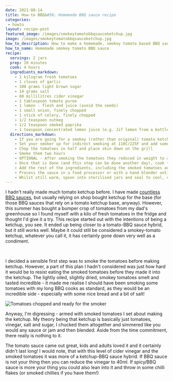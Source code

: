 ```yaml
---
date: 2021-08-14
title: How-to BBQ&#58; Homemade BBQ sauce recipe
categories:
 - howto
layout: recipe-post
featured_image: /images/smokeytomatobbqsauceketchup.jpg
image: /images/smokeytomatobbqsauceketchup.jpg
how_to_description: How to make a homemade, smokey tomato based BBQ sauce
how_to_name: Homemade smokey tomato BBQ sauce
recipe:
  servings: 2 jars
  prep: 10 minutes
  cook: 4 hours
  ingredients_markdown:
    - 1 kilogram fresh tomatoes
    - 1 cloves of garlic
    - 100 grams light brown sugar
    - 14 grams salt
    - 60 millilitres cider vinegar
    - 1 tablespoon tomato puree
    - 1 lemon - flesh and juice (avoid the seeds)
    - 1 small onion, finely chopped
    - 1 stick of celery, finely chopped
    - 1/2 teaspoon nutmeg
    - 1/2 teaspoon smoked paprika
    - 1 teaspoon concentrated lemon juice (e.g. Jif lemon from a bottle)
  directions_markdown:
    - If you are going for a smokey (rather than original) tomato ketchup, the first step is to smoke the tomatoes
    - Set your smoker up for indirect smoking at 110C/225F and add some wood.
    - Chop the tomatoes in half and place skin down on the grill
    - Smoke them two hours
    - OPTIONAL - After smoking the tomatoes they reduced in weight to about 600 grams - if you aren't planning on smoking them, I'd still recommend roasting the tomatoes a little - this will reduce the liquid content and bring out some more of the natural sweetness. If not smoking, chop the tomatoes in half, lay on a baking tray (or two) and drizzle with a little olive oil and season with salt and cook in an oven at 160 degrees for about an hour.
    - Once that is done (and this step can be done another day), cook the onion and celery in a little olive oil until softened and fragrant
    - Add the rest of the ingredients, including the smoked tomatoes and simmer on a low heat for 2-3 hours until it has reduced to a good consistency.
    - Process the sauce in a food processor or with a hand blender until smooth and no tomato skins are left visible
    - Whilst still warm, spoon into sterilised jars and seal to cool, once cooled a bit they can be kept in cool/dark cupboards just like jam/chutneys, keep refrigerated once opened.
---
```


I hadn't really made much tomato ketchup before. I have made <a href="https://www.robbishfood.com/recipes/howto/2015/06/24/simple-bbq-sauce/" target="_blank">countless</a> <a href="https://www.robbishfood.com/recipes/howto/2015/11/15/southern-comfort-bbq-sauce-recipe/" target="_blank">BBQ sauces</a>, but usually relying on shop bought ketchup for the base (for those BBQ sauces that rely on a tomato ketchup base, anyway). However, this summer has bought a bumper crop of tomatoes from my dad's greenhouse so I found myself with a kilo of fresh tomatoes in the fridge and thought I'd give it a try. This recipe started out with the intentions of being a ketchup, you see. It ended up being closer to a tomato-BBQ sauce hybrid, but it still works well. Maybe it could still be considered a smokey-tomato ketchup, whatever you call it, it has certainly gone down very well as a condiment.

<br>

I decided a sensible first step was to smoke the tomatoes before making ketchup. However, a part of this plan I hadn't considered was just how hard it would be to resist eating the smoked tomatoes before they made it into the ketchup. The lightly oiled, slightly dried, smokey tomatoes smelt and tasted incredible - it made me realise I should have been smoking some tomatoes with my long BBQ cooks as standard, as they would be an incredible side - especially with some nice bread and a bit of salt!

![Tomatoes chopped and ready for the smoker]({{site/baseurl}}/images/tomatoestosmoke.jpg)

Anyway, I'm digressing - armed with smoked tomatoes I set about making the ketchup. My theory being that ketchup is basically just tomatoes, vinegar, salt and sugar, I chucked them altogether and simmered like you would any sauce or jam and then blended. Aside from the time commitment, there really is nothing to it.

The tomato sauce came out great, kids and adults loved it and it certainly didn't last long! I would note, that with this level of cider vinegar and the smoked tomatoes it was more of a ketchup-BBQ sauce hybrid. If BBQ sauce is not your thing then you can reduce the vinegar to 40ml. If spicy/BBQ sauce is more your thing you could also lean into it and throw in some chilli flakes (or smoked chillies if you have them!)

<br>
<br>
